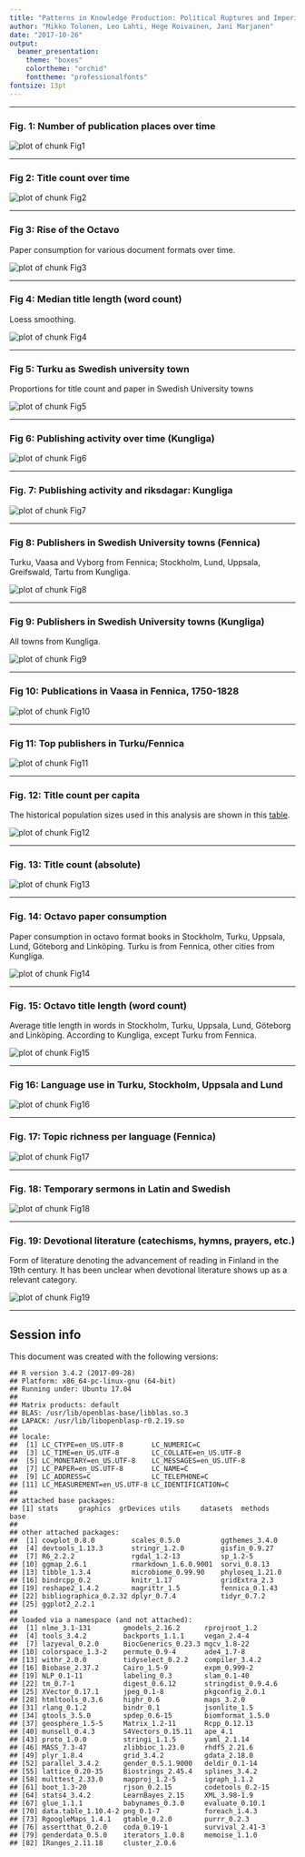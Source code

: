 ```yaml
---
title: "Patterns in Knowledge Production: Political Ruptures and Imperial Dynamics Shaping Public Discourse in Sweden and Finland, 1640–1828"
author: "Mikko Tolonen, Leo Lahti, Hege Roivainen, Jani Marjanen"
date: "2017-10-26"
output: 
  beamer_presentation:
    theme: "boxes"
    colortheme: "orchid"
    fonttheme: "professionalfonts"
fontsize: 13pt
---
```







---


### Fig. 1: Number of publication places over time

![plot of chunk Fig1](20170201_manuscript/Fig1-1.png)

---


### Fig 2: Title count over time

![plot of chunk Fig2](20170201_manuscript/Fig2-1.png)

---

### Fig 3: Rise of the Octavo

Paper consumption for various document formats over time.

![plot of chunk Fig3](20170201_manuscript/Fig3-1.png)



---


### Fig 4: Median title length (word count)

Loess smoothing.

![plot of chunk Fig4](20170201_manuscript/Fig4-1.png)

---


### Fig 5: Turku as Swedish university town

Proportions for title count and paper in Swedish University towns
 
![plot of chunk Fig5](20170201_manuscript/Fig5-1.png)

---


### Fig 6: Publishing activity over time (Kungliga)

![plot of chunk Fig6](20170201_manuscript/Fig6-1.png)

---


### Fig. 7: Publishing activity and riksdagar: Kungliga

![plot of chunk Fig7](20170201_manuscript/Fig7-1.png)

---


### Fig 8: Publishers in Swedish University towns (Fennica)

Turku, Vaasa and Vyborg from Fennica; Stockholm, Lund, Uppsala, Greifswald, Tartu from Kungliga.

![plot of chunk Fig8](20170201_manuscript/Fig8-1.png)

---

### Fig 9: Publishers in Swedish University towns (Kungliga)

All towns from Kungliga.

![plot of chunk Fig9](20170201_manuscript/Fig9-1.png)

---


### Fig 10: Publications in Vaasa in Fennica, 1750-1828


![plot of chunk Fig10](20170201_manuscript/Fig10-1.png)


---


### Fig 11: Top publishers in Turku/Fennica

![plot of chunk Fig11](20170201_manuscript/Fig11-1.png)

---



### Fig. 12: Title count per capita

The historical population sizes used in this analysis are shown in this [table](https://github.com/COMHIS/bibliographica/blob/master/inst/extdata/population_sizes_in_cities.csv).

![plot of chunk Fig12](20170201_manuscript/Fig12-1.png)

---



### Fig. 13: Title count (absolute)

![plot of chunk Fig13](20170201_manuscript/Fig13-1.png)

---




### Fig. 14: Octavo paper consumption

Paper consumption in octavo format books in Stockholm, Turku, Uppsala,
Lund, Göteborg and Linköping. Turku is from Fennica, other cities from
Kungliga.

![plot of chunk Fig14](20170201_manuscript/Fig14-1.png)


---


### Fig. 15: Octavo title length (word count)

Average title length in words in Stockholm, Turku, Uppsala, Lund, Göteborg and Linköping. According to Kungliga, except Turku from Fennica. 

![plot of chunk Fig15](20170201_manuscript/Fig15-1.png)

---


### Fig 16: Language use in Turku, Stockholm, Uppsala and Lund

![plot of chunk Fig16](20170201_manuscript/Fig16-1.png)

---


### Fig. 17: Topic richness per language (Fennica)

![plot of chunk Fig17](20170201_manuscript/Fig17-1.png)

---


### Fig. 18: Temporary sermons in Latin and Swedish

![plot of chunk Fig18](20170201_manuscript/Fig18-1.png)

---


### Fig. 19: Devotional literature (catechisms, hymns, prayers, etc.) 

Form of literature denoting the advancement of reading in Finland in the 19th century. It has been unclear when devotional literature  shows up as a relevant category.

![plot of chunk Fig19](20170201_manuscript/Fig19-1.png)

---



## Session info

This document was created with the following versions:


```
## R version 3.4.2 (2017-09-28)
## Platform: x86_64-pc-linux-gnu (64-bit)
## Running under: Ubuntu 17.04
## 
## Matrix products: default
## BLAS: /usr/lib/openblas-base/libblas.so.3
## LAPACK: /usr/lib/libopenblasp-r0.2.19.so
## 
## locale:
##  [1] LC_CTYPE=en_US.UTF-8       LC_NUMERIC=C              
##  [3] LC_TIME=en_US.UTF-8        LC_COLLATE=en_US.UTF-8    
##  [5] LC_MONETARY=en_US.UTF-8    LC_MESSAGES=en_US.UTF-8   
##  [7] LC_PAPER=en_US.UTF-8       LC_NAME=C                 
##  [9] LC_ADDRESS=C               LC_TELEPHONE=C            
## [11] LC_MEASUREMENT=en_US.UTF-8 LC_IDENTIFICATION=C       
## 
## attached base packages:
## [1] stats     graphics  grDevices utils     datasets  methods   base     
## 
## other attached packages:
##  [1] cowplot_0.8.0         scales_0.5.0          ggthemes_3.4.0       
##  [4] devtools_1.13.3       stringr_1.2.0         gisfin_0.9.27        
##  [7] R6_2.2.2              rgdal_1.2-13          sp_1.2-5             
## [10] ggmap_2.6.1           rmarkdown_1.6.0.9001  sorvi_0.8.13         
## [13] tibble_1.3.4          microbiome_0.99.90    phyloseq_1.21.0      
## [16] bindrcpp_0.2          knitr_1.17            gridExtra_2.3        
## [19] reshape2_1.4.2        magrittr_1.5          fennica_0.1.43       
## [22] bibliographica_0.2.32 dplyr_0.7.4           tidyr_0.7.2          
## [25] ggplot2_2.2.1        
## 
## loaded via a namespace (and not attached):
##  [1] nlme_3.1-131        gmodels_2.16.2      rprojroot_1.2      
##  [4] tools_3.4.2         backports_1.1.1     vegan_2.4-4        
##  [7] lazyeval_0.2.0      BiocGenerics_0.23.3 mgcv_1.8-22        
## [10] colorspace_1.3-2    permute_0.9-4       ade4_1.7-8         
## [13] withr_2.0.0         tidyselect_0.2.2    compiler_3.4.2     
## [16] Biobase_2.37.2      Cairo_1.5-9         expm_0.999-2       
## [19] NLP_0.1-11          labeling_0.3        slam_0.1-40        
## [22] tm_0.7-1            digest_0.6.12       stringdist_0.9.4.6 
## [25] XVector_0.17.1      jpeg_0.1-8          pkgconfig_2.0.1    
## [28] htmltools_0.3.6     highr_0.6           maps_3.2.0         
## [31] rlang_0.1.2         bindr_0.1           jsonlite_1.5       
## [34] gtools_3.5.0        spdep_0.6-15        biomformat_1.5.0   
## [37] geosphere_1.5-5     Matrix_1.2-11       Rcpp_0.12.13       
## [40] munsell_0.4.3       S4Vectors_0.15.11   ape_4.1            
## [43] proto_1.0.0         stringi_1.1.5       yaml_2.1.14        
## [46] MASS_7.3-47         zlibbioc_1.23.0     rhdf5_2.21.6       
## [49] plyr_1.8.4          grid_3.4.2          gdata_2.18.0       
## [52] parallel_3.4.2      gender_0.5.1.9000   deldir_0.1-14      
## [55] lattice_0.20-35     Biostrings_2.45.4   splines_3.4.2      
## [58] multtest_2.33.0     mapproj_1.2-5       igraph_1.1.2       
## [61] boot_1.3-20         rjson_0.2.15        codetools_0.2-15   
## [64] stats4_3.4.2        LearnBayes_2.15     XML_3.98-1.9       
## [67] glue_1.1.1          babynames_0.3.0     evaluate_0.10.1    
## [70] data.table_1.10.4-2 png_0.1-7           foreach_1.4.3      
## [73] RgoogleMaps_1.4.1   gtable_0.2.0        purrr_0.2.3        
## [76] assertthat_0.2.0    coda_0.19-1         survival_2.41-3    
## [79] genderdata_0.5.0    iterators_1.0.8     memoise_1.1.0      
## [82] IRanges_2.11.18     cluster_2.0.6
```





